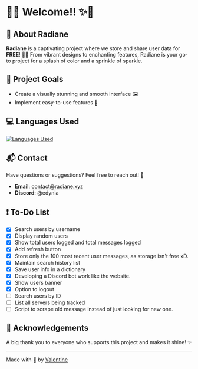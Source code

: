 # 🌟✨ Welcome!! ✨🌟

## 🎨 About Radiane

**Radiane** is a captivating project where we store and share user data for **FREE**! 💜💅 From vibrant designs to enchanting features, Radiane is your go-to project for a splash of color and a sprinkle of sparkle.

## 🚀 Project Goals

- Create a visually stunning and smooth interface 🖼️
- Implement easy-to-use features 🎡

## 💻 Languages Used

[![Languages Used](https://skillicons.dev/icons?i=angular,vite,html,css,nodejs,javascript,python,go,nginx&theme=dark)](https://skillicons.dev)

## 📬 Contact

Have questions or suggestions? Feel free to reach out! 📧

- **Email**: [contact@radiane.xyz](mailto:contact@radiane.xyz)
- **Discord**: @edynia

## ❗ To-Do List

- [x] Search users by username
- [x] Display random users
- [x] Show total users logged and total messages logged
- [x] Add refresh button
- [x] Store only the 100 most recent user messages, as storage isn't free xD.
- [x] Maintain search history list
- [x] Save user info in a dictionary
- [x] Developing a Discord bot work like the website.
- [x] Show users banner
- [x] Option to logout
- [ ] Search users by ID
- [ ] List all servers being tracked
- [ ] Script to scrape old message instead of just looking for new one.

## 🎉 Acknowledgements

A big thank you to everyone who supports this project and makes it shine! ✨

---

Made with 💜 by [Valentine](https://github.com/valxe)
